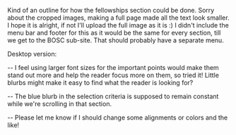 
Kind of an outline for how the fellowships section could be done. Sorry about the cropped images, making a full page made all the text look smaller. I hope it is alright, if not I'll upload the full image as it is :) I didn't include the menu bar and footer for this as it would be the same for every section, till we get to the BOSC sub-site. That should probably have a separate menu. 

Desktop version: 

-- I feel using larger font sizes for the important points would make them stand out more and help the reader focus more on them, so tried it! Little blurbs might make it easy to find what the reader is looking for?

-- The blue blurb in the selection criteria is supposed to remain constant while we're scrolling in that section.

-- Please let me know if I should change some alignments or colors and the like!
